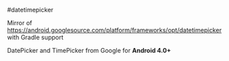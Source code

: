 #datetimepicker

Mirror of https://android.googlesource.com/platform/frameworks/opt/datetimepicker with Gradle support

DatePicker and TimePicker from Google for **Android 4.0+**
